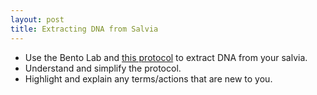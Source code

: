 ```yaml
---
layout: post
title: Extracting DNA from Salvia
---
```

  
- Use the Bento Lab and [this protocol](https://bento.bio/protocol/biotechnology-101/dna-extraction-from-saliva/) to extract DNA from your salvia.
- Understand and simplify the protocol.
- Highlight and explain any terms/actions that are new to you.



